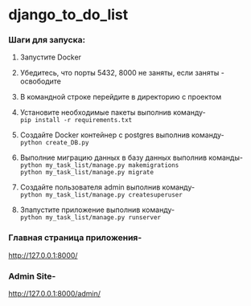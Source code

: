 # django_to_do_list

### Шаги для запуска: ### 

1. Запустите Docker

1. Убедитесь, что порты 5432, 8000 не заняты, если заняты - освободите

2. В командной строке перейдите в директорию с проектом

3. Установите необходимые пакеты выполнив команду-  
`pip install -r requirements.txt`

4. Создайте Docker контейнер с postgres выполнив команду-  
`python create_DB.py`

5. Выполние миграцию данных в базу данных выполнив команды-  
`python my_task_list/manage.py makemigrations`  
`python my_task_list/manage.py migrate`

6. Создайте пользователя admin выполнив команду-  
`python my_task_list/manage.py createsuperuser`

7. Зпапустите приложение выполнив команду-  
`python my_task_list/manage.py runserver`

### Главная страница приложения- ###
http://127.0.0.1:8000/

### Admin Site- ###
http://127.0.0.1:8000/admin/
